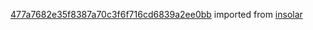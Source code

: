[477a7682e35f8387a70c3f6f716cd6839a2ee0bb](https://github.com/insolar/insolar/commit/477a7682e35f8387a70c3f6f716cd6839a2ee0bb) imported from [insolar](https://github.com/insolar/insolar)
